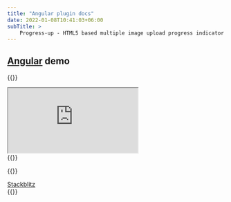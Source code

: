 ```yaml
---
title: "Angular plugin docs"
date: 2022-01-08T10:41:03+06:00
subTitle: >
    Progress-up - HTML5 based multiple image upload progress indicator plugin demos
---
```



## [Angular](https://angular.io) demo

{{<rawhtml>}}
<div class="w-full">
<iframe
class="layout-frame"
src="https://stackblitz.com/edit/angular-ivy-pu628h?embed=1&file=src/app/app.component.ts"></iframe>

</div>
{{</rawhtml>}}

{{<rawhtml>}}
<div class="flex justify-center">
<a href="https://angular-ivy-pu628h.stackblitz.io" class="bg-blue-200 rounded shadow-md text-black px-4 py-3 no-underline">Stackblitz </a>
</div>
{{</rawhtml>}}


